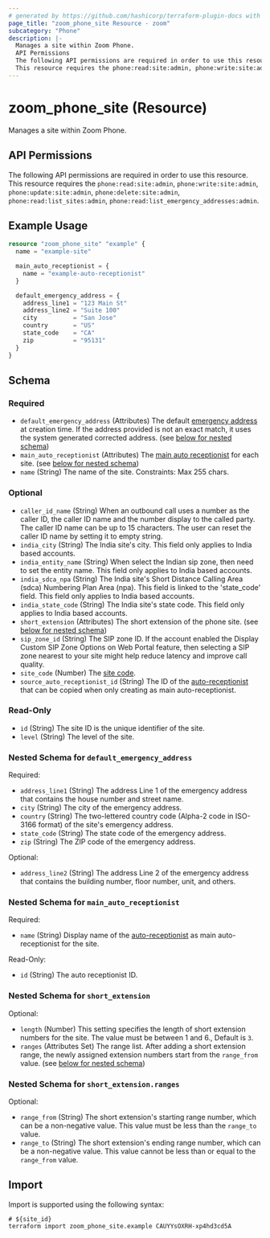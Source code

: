 ```yaml
---
# generated by https://github.com/hashicorp/terraform-plugin-docs with own template
page_title: "zoom_phone_site Resource - zoom"
subcategory: "Phone"
description: |-
  Manages a site within Zoom Phone.
  API Permissions
  The following API permissions are required in order to use this resource.
  This resource requires the phone:read:site:admin, phone:write:site:admin, phone:update:site:admin, phone:delete:site:admin, phone:read:list_sites:admin, phone:read:list_emergency_addresses:admin.
---
```


# zoom_phone_site (Resource)

Manages a site within Zoom Phone.

## API Permissions

The following API permissions are required in order to use this resource.
This resource requires the `phone:read:site:admin`, `phone:write:site:admin`, `phone:update:site:admin`, `phone:delete:site:admin`, `phone:read:list_sites:admin`, `phone:read:list_emergency_addresses:admin`.

## Example Usage

```terraform
resource "zoom_phone_site" "example" {
  name = "example-site"

  main_auto_receptionist = {
    name = "example-auto-receptionist"
  }

  default_emergency_address = {
    address_line1 = "123 Main St"
    address_line2 = "Suite 100"
    city          = "San Jose"
    country       = "US"
    state_code    = "CA"
    zip           = "95131"
  }
}
```

<!-- schema generated by tfplugindocs -->
## Schema

### Required

- `default_emergency_address` (Attributes) The default [emergency address](https://support.zoom.us/hc/en-us/articles/360021062871-Setting-an-Emergency-Address) at creation time. If the address provided is not an exact match, it uses the system generated corrected address. (see [below for nested schema](#nestedatt--default_emergency_address))
- `main_auto_receptionist` (Attributes) The [main auto receptionist](https://support.zoom.us/hc/en-us/articles/360021121312#h_bc7ff1d5-0e6c-40cd-b889-62010cb98c57) for each site. (see [below for nested schema](#nestedatt--main_auto_receptionist))
- `name` (String) The name of the site. Constraints: Max 255 chars.

### Optional

- `caller_id_name` (String) When an outbound call uses a number as the caller ID, the caller ID name and the number display to the called party. The caller ID name can be up to 15 characters. The user can reset the caller ID name by setting it to empty string.
- `india_city` (String) The India site's city. This field only applies to India based accounts.
- `india_entity_name` (String) When select the Indian sip zone, then need to set the entity name. This field only applies to India based accounts.
- `india_sdca_npa` (String) The India site's Short Distance Calling Area (sdca) Numbering Plan Area (npa). This field is linked to the 'state_code' field. This field only applies to India based accounts.
- `india_state_code` (String) The India site's state code. This field only applies to India based accounts.
- `short_extension` (Attributes) The short extension of the phone site. (see [below for nested schema](#nestedatt--short_extension))
- `sip_zone_id` (String) The SIP zone ID. If the account enabled the Display Custom SIP Zone Options on Web Portal feature, then selecting a SIP zone nearest to your site might help reduce latency and improve call quality.
- `site_code` (Number) The [site code](https://support.zoom.com/hc/en/article?id=zm_kb&sysparm_article=KB0069806).
- `source_auto_receptionist_id` (String) The ID of the [auto-receptionist](https://support.zoom.com/hc/en/article?id=zm_kb&sysparm_article=KB0061421) that can be copied when only creating as main auto-receptionist.

### Read-Only

- `id` (String) The site ID is the unique identifier of the site.
- `level` (String) The level of the site.

<a id="nestedatt--default_emergency_address"></a>
### Nested Schema for `default_emergency_address`

Required:

- `address_line1` (String) The address Line 1 of the emergency address that contains the house number and street name.
- `city` (String) The city of the emergency address.
- `country` (String) The two-lettered country code (Alpha-2 code in ISO-3166 format) of the site's emergency address.
- `state_code` (String) The state code of the emergency address.
- `zip` (String) The ZIP code of the emergency address.

Optional:

- `address_line2` (String) The address Line 2 of the emergency address that contains the building number, floor number, unit, and others.


<a id="nestedatt--main_auto_receptionist"></a>
### Nested Schema for `main_auto_receptionist`

Required:

- `name` (String) Display name of the [auto-receptionist](https://support.zoom.com/hc/en/article?id=zm_kb&sysparm_article=KB0061421) as main auto-receptionist for the site.

Read-Only:

- `id` (String) The auto receptionist ID.


<a id="nestedatt--short_extension"></a>
### Nested Schema for `short_extension`

Optional:

- `length` (Number) This setting specifies the length of short extension numbers for the site. The value must be between 1 and 6., Default is `3`.
- `ranges` (Attributes Set) The range list. After adding a short extension range, the newly assigned extension numbers start from the `range_from` value. (see [below for nested schema](#nestedatt--short_extension--ranges))

<a id="nestedatt--short_extension--ranges"></a>
### Nested Schema for `short_extension.ranges`

Optional:

- `range_from` (String) The short extension's starting range number, which can be a non-negative value. This value must be less than the `range_to` value.
- `range_to` (String) The short extension's ending range number, which can be a non-negative value. This value cannot be less than or equal to the `range_from` value.

## Import

Import is supported using the following syntax:

```shell
# ${site_id}
terraform import zoom_phone_site.example CAUYYsOXRH-xp4hd3cd5A
```
